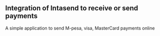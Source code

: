## Integration of Intasend to receive or send payments

A simple application to send M-pesa, visa, MasterCard payments online